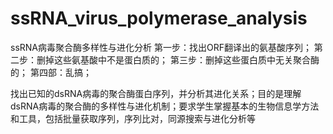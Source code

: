 # ssRNA_virus_polymerase_analysis
ssRNA病毒聚合酶多样性与进化分析
第一步：找出ORF翻译出的氨基酸序列；
第二步：删掉这些氨基酸中不是蛋白质的；
第三步：删掉这些蛋白质中无关聚合酶的；
第四部：乱搞；

找出已知的dsRNA病毒的聚合酶蛋白序列，并分析其进化关系；目的是理解dsRNA病毒的聚合酶的多样性与进化机制；要求学生掌握基本的生物信息学方法和工具，包括批量获取序列，序列比对，同源搜索与进化分析等
